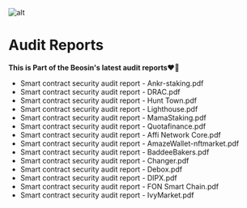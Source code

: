 ![alt](https://github.com/BeosinBlockchainSecurity/test/blob/main/Black.png)
# Audit Reports

**This is Part of the Beosin's latest audit reports:heart_on_fire:**

- Smart contract security audit report - Ankr-staking.pdf
- Smart contract security audit report - DRAC.pdf
- Smart contract security audit report - Hunt Town.pdf
- Smart contract security audit report - Lighthouse.pdf
- Smart contract security audit report - MamaStaking.pdf
- Smart contract security audit report - Quotafinance.pdf
- Smart contract security audit report - Affi Network Core.pdf
- Smart contract security audit report - AmazeWallet-nftmarket.pdf
- Smart contract security audit report - BaddeeBakers.pdf
- Smart contract security audit report - Changer.pdf
- Smart contract security audit report - Debox.pdf
- Smart contract security audit report - DIPX.pdf
- Smart contract security audit report - FON Smart Chain.pdf
- Smart contract security audit report - IvyMarket.pdf

